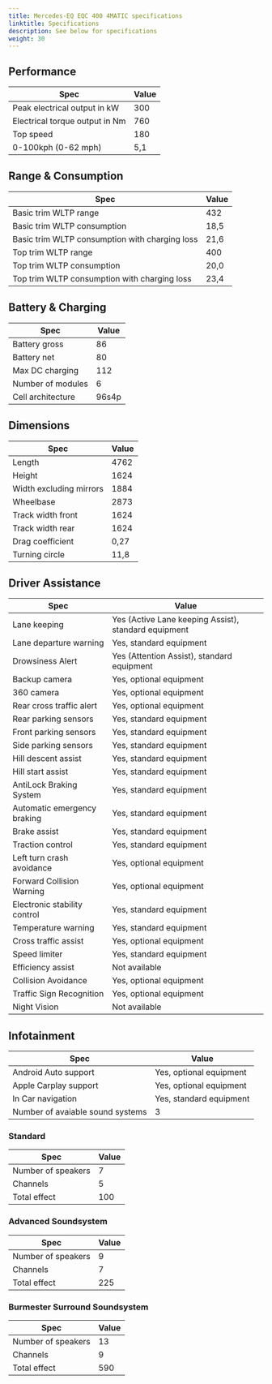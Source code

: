 ```yaml
---
title: Mercedes-EQ EQC 400 4MATIC specifications
linktitle: Specifications
description: See below for specifications
weight: 30
---
```


## Performance
|Spec|Value|
|----|-----|
|Peak electrical output in kW|300|
|Electrical torque output in Nm|760|
|Top speed|180|
|0-100kph (0-62 mph)|5,1|



## Range & Consumption
|Spec|Value|
|----|-----|
|Basic trim WLTP range|432|
|Basic trim WLTP consumption|18,5|
|Basic trim WLTP consumption with charging loss|21,6|
|Top trim WLTP range|400|
|Top trim WLTP consumption|20,0|
|Top trim WLTP consumption with charging loss|23,4|



## Battery & Charging
|Spec|Value|
|----|-----|
|Battery gross|86|
|Battery net|80|
|Max DC charging|112|
|Number of modules|6|
|Cell architecture|96s4p|



## Dimensions
|Spec|Value|
|----|-----|
|Length|4762|
|Height|1624|
|Width excluding mirrors|1884|
|Wheelbase|2873|
|Track width front|1624|
|Track width rear|1624|
|Drag coefficient|0,27|
|Turning circle|11,8|

## Driver Assistance
|Spec|Value|
|----|-----|
|Lane keeping|Yes (Active Lane keeping Assist), standard equipment|
|Lane departure warning|Yes, standard equipment|
|Drowsiness Alert|Yes (Attention Assist), standard equipment|
|Backup camera|Yes, optional equipment|
|360 camera|Yes, optional equipment|
|Rear cross traffic alert|Yes, optional equipment|
|Rear parking sensors|Yes, standard equipment|
|Front parking sensors|Yes, standard equipment|
|Side parking sensors|Yes, standard equipment|
|Hill descent assist|Yes, standard equipment|
|Hill start assist|Yes, standard equipment|
|AntiLock Braking System|Yes, standard equipment|
|Automatic emergency braking|Yes, standard equipment|
|Brake assist|Yes, standard equipment|
|Traction control|Yes, standard equipment|
|Left turn crash avoidance|Yes, optional equipment|
|Forward Collision Warning|Yes, optional equipment|
|Electronic stability control|Yes, standard equipment|
|Temperature warning|Yes, standard equipment|
|Cross traffic assist|Yes, optional equipment|
|Speed limiter|Yes, standard equipment|
|Efficiency assist|Not available|
|Collision Avoidance|Yes, optional equipment|
|Traffic Sign Recognition|Yes, optional equipment|
|Night Vision|Not available|

## Infotainment
|Spec|Value|
|----|-----|
|Android Auto support|Yes, optional equipment|
|Apple Carplay support|Yes, optional equipment|
|In Car navigation|Yes, standard equipment|
|Number of avaiable sound systems|3|

### Standard
|Spec|Value|
|----|-----|
|Number of speakers|7|
|Channels|5|
|Total effect|100|

### Advanced Soundsystem
|Spec|Value|
|----|-----|
|Number of speakers|9|
|Channels|7|
|Total effect|225|

### Burmester Surround Soundsystem
|Spec|Value|
|----|-----|
|Number of speakers|13|
|Channels|9|
|Total effect|590|
